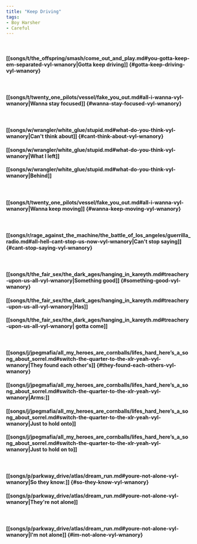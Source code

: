 ```yaml
---
title: "Keep Driving"
tags:
- Boy Harsher
- Careful
---
```

&nbsp;
#### [[songs/t/the_offspring/smash/come_out_and_play.md#you-gotta-keep-em-separated-vyl-wnanory|Gotta keep driving]] {#gotta-keep-driving-vyl-wnanory}
&nbsp;
#### [[songs/t/twenty_one_pilots/vessel/fake_you_out.md#all-i-wanna-vyl-wnanory|Wanna stay focused]] {#wanna-stay-focused-vyl-wnanory}
&nbsp;
#### [[songs/w/wrangler/white_glue/stupid.md#what-do-you-think-vyl-wnanory|Can't think about]] {#cant-think-about-vyl-wnanory}
#### [[songs/w/wrangler/white_glue/stupid.md#what-do-you-think-vyl-wnanory|What I left]]
#### [[songs/w/wrangler/white_glue/stupid.md#what-do-you-think-vyl-wnanory|Behind]]
&nbsp;
#### [[songs/t/twenty_one_pilots/vessel/fake_you_out.md#all-i-wanna-vyl-wnanory|Wanna keep moving]] {#wanna-keep-moving-vyl-wnanory}
&nbsp;
#### [[songs/r/rage_against_the_machine/the_battle_of_los_angeles/guerrilla_radio.md#all-hell-cant-stop-us-now-vyl-wnanory|Can't stop saying]] {#cant-stop-saying-vyl-wnanory}
&nbsp;
#### [[songs/t/the_fair_sex/the_dark_ages/hanging_in_kareyth.md#treachery-upon-us-all-vyl-wnanory|Something good]] {#something-good-vyl-wnanory}
#### [[songs/t/the_fair_sex/the_dark_ages/hanging_in_kareyth.md#treachery-upon-us-all-vyl-wnanory|Has]]
#### [[songs/t/the_fair_sex/the_dark_ages/hanging_in_kareyth.md#treachery-upon-us-all-vyl-wnanory|  gotta come]]
&nbsp;
#### [[songs/j/jpegmafia/all_my_heroes_are_cornballs/lifes_hard_here’s_a_song_about_sorrel.md#switch-the-quarter-to-the-xlr-yeah-vyl-wnanory|They found each other's]] {#they-found-each-others-vyl-wnanory}
#### [[songs/j/jpegmafia/all_my_heroes_are_cornballs/lifes_hard_here’s_a_song_about_sorrel.md#switch-the-quarter-to-the-xlr-yeah-vyl-wnanory|Arms:]]
#### [[songs/j/jpegmafia/all_my_heroes_are_cornballs/lifes_hard_here’s_a_song_about_sorrel.md#switch-the-quarter-to-the-xlr-yeah-vyl-wnanory|Just to hold onto]]
#### [[songs/j/jpegmafia/all_my_heroes_are_cornballs/lifes_hard_here’s_a_song_about_sorrel.md#switch-the-quarter-to-the-xlr-yeah-vyl-wnanory|Just to hold on to]]
&nbsp;
#### [[songs/p/parkway_drive/atlas/dream_run.md#youre-not-alone-vyl-wnanory|So they know:]] {#so-they-know-vyl-wnanory}
#### [[songs/p/parkway_drive/atlas/dream_run.md#youre-not-alone-vyl-wnanory|They're not alone]]
&nbsp;
#### [[songs/p/parkway_drive/atlas/dream_run.md#youre-not-alone-vyl-wnanory|I'm not alone]] {#im-not-alone-vyl-wnanory}
